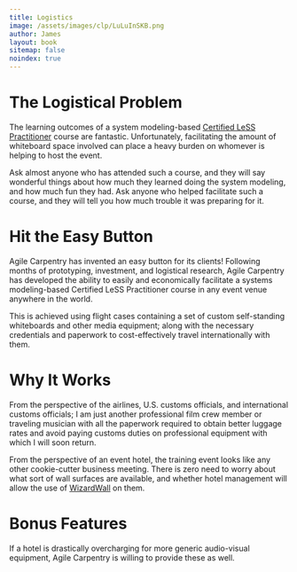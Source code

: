 ```yaml
---
title: Logistics
image: /assets/images/clp/LuLuInSKB.png
author: James
layout: book
sitemap: false
noindex: true
---
```


# The Logistical Problem

The learning outcomes of a system modeling-based [Certified LeSS Practitioner]({{site.baseurl}}/clp/global/) course are fantastic. Unfortunately, facilitating the amount of whiteboard space involved can place a heavy burden on whomever is helping to host the event.

Ask almost anyone who has attended such a course, and they will say wonderful things about how much they learned doing the system modeling, and how much fun they had. Ask anyone who helped facilitate such a course, and they will tell you how much trouble it was preparing for it.

# Hit the Easy Button

Agile Carpentry has invented an easy button for its clients! Following months of prototyping, investment, and logistical research, Agile Carpentry has developed the ability to easily and economically facilitate a systems modeling-based Certified LeSS Practitioner course in any event venue anywhere in the world.

This is achieved using flight cases containing a set of custom self-standing whiteboards and other media equipment; along with the necessary credentials and paperwork to cost-effectively travel internationally with them.

# Why It Works

From the perspective of the airlines, U.S. customs officials, and international customs officials; I am just another professional film crew member or traveling musician with all the paperwork required to obtain better luggage rates and avoid paying customs duties on professional equipment with which I will soon return.

From the perspective of an event hotel, the training event looks like any other cookie-cutter business meeting. There is zero need to worry about what sort of wall surfaces are available, and whether hotel management will allow the use of [WizardWall](https://wizardwall.com/) on them. 

# Bonus Features

If a hotel is drastically overcharging for more generic audio-visual equipment, Agile Carpentry is willing to provide these as well.

